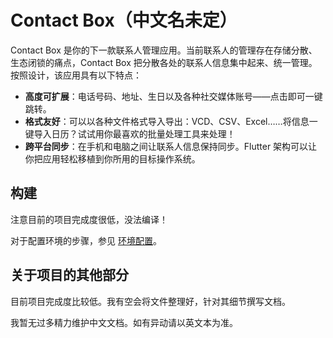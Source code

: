 # Contact Box（中文名未定）

Contact Box 是你的下一款联系人管理应用。当前联系人的管理存在存储分散、生态闭锁的痛点，Contact Box 把分散各处的联系人信息集中起来、统一管理。按照设计，该应用具有以下特点：

+ **高度可扩展**：电话号码、地址、生日以及各种社交媒体账号——点击即可一键跳转。
+ **格式友好**：可以以各种文件格式导入导出：VCD、CSV、Excel……将信息一键导入日历？试试用你最喜欢的批量处理工具来处理！
+ **跨平台同步**：在手机和电脑之间让联系人信息保持同步。Flutter 架构可以让你把应用轻松移植到你所用的目标操作系统。

## 构建

注意目前的项目完成度很低，没法编译！

对于配置环境的步骤，参见 [环境配置](./environment.md)。

## 关于项目的其他部分

目前项目完成度比较低。我有空会将文件整理好，针对其细节撰写文档。

我暂无过多精力维护中文文档。如有异动请以英文本为准。